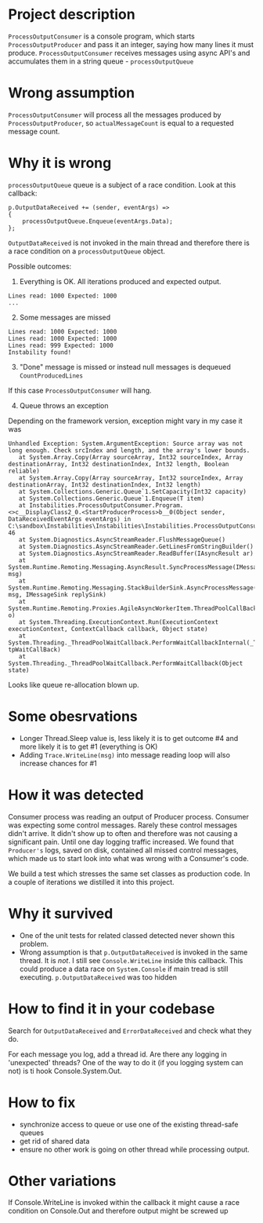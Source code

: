 # Project description

`ProcessOutputConsumer` is a console program, which starts  `ProcessOutputProducer` and pass it an integer, saying 
how many lines it must produce. `ProcessOutputConsumer` receives messages using async API's and accumulates them in a string queue -
`processOutputQueue`


# Wrong assumption

`ProcessOutputConsumer` will process all the messages produced by `ProcessOutputProducer`, so `actualMessageCount` is equal 
to a requested message count.

# Why it is wrong

`processOutputQueue` queue is a subject of a race condition. Look at this callback:

```
p.OutputDataReceived += (sender, eventArgs) =>
{
    processOutputQueue.Enqueue(eventArgs.Data);
};
```

`OutputDataReceived` is not invoked in the main thread and therefore there is a race condition on a `processOutputQueue` object.

Possible outcomes:

1. Everything is OK.
All iterations produced and expected output.
```
Lines read: 1000 Expected: 1000
...
```

2. Some messages are missed

```
Lines read: 1000 Expected: 1000
Lines read: 1000 Expected: 1000
Lines read: 999 Expected: 1000
Instability found!
```

3. "Done" message is missed or instead  null messages is dequeued `CountProducedLines`

If this case `ProcessOutputConsumer` will hang.

4. Queue throws an exception

Depending on the framework version, exception might vary in my case it was 
 
```
Unhandled Exception: System.ArgumentException: Source array was not long enough. Check srcIndex and length, and the array's lower bounds.
   at System.Array.Copy(Array sourceArray, Int32 sourceIndex, Array destinationArray, Int32 destinationIndex, Int32 length, Boolean reliable)
   at System.Array.Copy(Array sourceArray, Int32 sourceIndex, Array destinationArray, Int32 destinationIndex, Int32 length)
   at System.Collections.Generic.Queue`1.SetCapacity(Int32 capacity)
   at System.Collections.Generic.Queue`1.Enqueue(T item)
   at Instabilities.ProcessOutputConsumer.Program.<>c__DisplayClass2_0.<StartProducerProcess>b__0(Object sender, DataReceivedEventArgs eventArgs) in C:\sandbox\Instabilities\Instabilities\Instabilities.ProcessOutputConsumer\Program.cs:line 46
   at System.Diagnostics.AsyncStreamReader.FlushMessageQueue()
   at System.Diagnostics.AsyncStreamReader.GetLinesFromStringBuilder()
   at System.Diagnostics.AsyncStreamReader.ReadBuffer(IAsyncResult ar)
   at System.Runtime.Remoting.Messaging.AsyncResult.SyncProcessMessage(IMessage msg)
   at System.Runtime.Remoting.Messaging.StackBuilderSink.AsyncProcessMessage(IMessage msg, IMessageSink replySink)
   at System.Runtime.Remoting.Proxies.AgileAsyncWorkerItem.ThreadPoolCallBack(Object o)
   at System.Threading.ExecutionContext.Run(ExecutionContext executionContext, ContextCallback callback, Object state)
   at System.Threading._ThreadPoolWaitCallback.PerformWaitCallbackInternal(_ThreadPoolWaitCallback tpWaitCallBack)
   at System.Threading._ThreadPoolWaitCallback.PerformWaitCallback(Object state)
```

Looks like queue re-allocation blown up.

# Some obesrvations

- Longer Thread.Sleep value is, less likely it is to get outcome #4 and more likely it is to get #1 (everything is OK)
- Adding `Trace.WriteLine(msg)` into message reading loop will also increase chances for #1


# How it was detected

Consumer process was reading an output of Producer process. Consumer was expecting some control messages. 
Rarely these control messages didn't arrive. It didn't show up to often and therefore was not causing a significant pain. 
Until one day logging traffic increased. We found that `Producer's` logs, saved on disk, contained all missed control messages, 
which made us to start look into what was wrong with a Consumer's code. 

We build a test which stresses the same set classes as production code. In a couple of iterations we distilled it into this project.

# Why it survived

- One of the unit tests for related classed detected never shown this problem.
- Wrong assumption is that `p.OutputDataReceived` is invoked in the same thread. It is _not_. I still see `Console.WriteLine` 
inside this callback. This could produce a data race on `System.Console` if main tread is still executing.
`p.OutputDataReceived` was too hidden

# How to find it in your codebase

Search for `OutputDataReceived` and `ErrorDataReceived` and check what they do.

For each message you log, add a thread id. Are there any logging in 'unexpected' threads? 
One of the way to do it (if you logging system can not) is ti hook Console.System.Out.

# How to fix
- synchronize access to queue or use one of the existing thread-safe queues
- get rid of shared data
- ensure no other work is going on other thread while processing output.

# Other variations

If Console.WriteLine is invoked within the callback it might cause a race condition on Console.Out and therefore output might be screwed up

